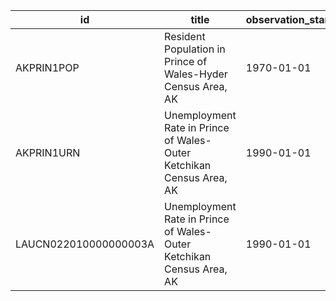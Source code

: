 | id                    | title                                                                | observation_start   | observation_end   |
|-----------------------|----------------------------------------------------------------------|---------------------|-------------------|
| AKPRIN1POP            | Resident Population in Prince of Wales-Hyder Census Area, AK         | 1970-01-01          | 2021-01-01        |
| AKPRIN1URN            | Unemployment Rate in Prince of Wales-Outer Ketchikan Census Area, AK | 1990-01-01          | 2009-12-01        |
| LAUCN022010000000003A | Unemployment Rate in Prince of Wales-Outer Ketchikan Census Area, AK | 1990-01-01          | 2009-01-01        |